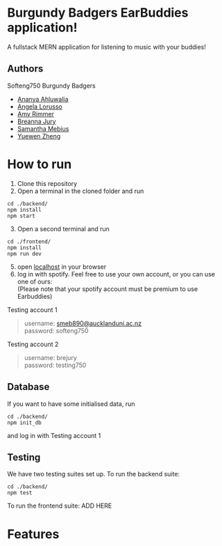 # Burgundy Badgers EarBuddies application!

A fullstack MERN application for listening to music with your buddies!

## Authors
Softeng750 Burgundy Badgers
- [Ananya Ahluwalia](https://github.com/ananyaahluwalia01)
- [Angela Lorusso](https://github.com/alor903)
- [Amy Rimmer](https://www.github.com/arim402)
- [Breanna Jury](https://github.com/bjur781)
- [Samantha Mebius](https://github.com/samanthamebius)
- [Yuewen Zheng](https://github.com/azhe202)

# How to run
1. Clone this repository 
2. Open a terminal in the cloned folder and run 
``` 
cd ./backend/
npm install 
npm start
```
3. Open a second terminal and run
```
cd ./frontend/
npm install
npm run dev
```
5. open [localhost](http://127.0.0.1:5173/) in your browser
6. log in with spotify. Feel free to use your own account, or you can use one of ours:  
(Please note that your spotify account must be premium to use Earbuddies)

Testing account 1  

> username: smeb890@aucklanduni.ac.nz  
> password: softeng750  

Testing account 2  

> username: brejury  
> password: testing750  

## Database
If you want to have some initialised data, run
```
cd ./backend/
npm init_db
```
and log in with Testing account 1

## Testing
We have two testing suites set up.
To run the backend suite:
```
cd ./backend/
npm test
```
To run the frontend suite:
ADD HERE

# Features

